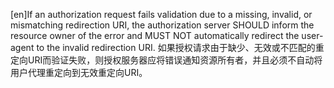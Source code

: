 [en]If an authorization request fails validation due to a missing, invalid, or mismatching redirection URI, the authorization server SHOULD inform the resource owner of the error and MUST NOT automatically redirect the user-agent to the invalid redirection URI.
如果授权请求由于缺少、无效或不匹配的重定向URI而验证失败，则授权服务器应将错误通知资源所有者，并且必须不自动将用户代理重定向到无效重定向URI。

